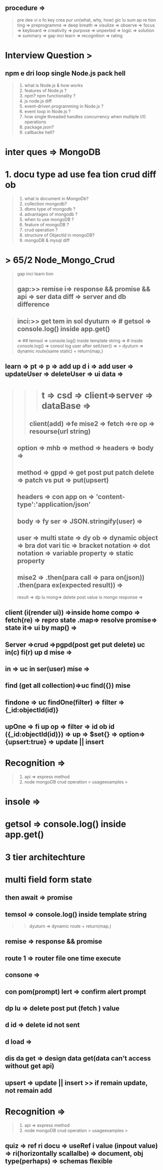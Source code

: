 ## procedure => 
  > pre dee vi o fo key crea pur un(what, why, how) gic lu sum ap re tion ting => preprogramme => deep breath => visulize => observe => focus => keyboard => creativity => purpose => unpexted => logic => solution => summary => gap inci learn => recognition => rating 



# Interview Question > 
## npm e dri loop single  Node.js  pack hell 
> 1.  what is Node.js & how works 
> 2.  features of Node.js ? 
> 3. npm? npm functionality ? 
> 4. js node.js diff 
> 5. event-driven programming in Node.js ? 
> 6. event loop in Node.js ? 
> 7. how single threaded handles concurrency when multiple I/0 operations 
> 8. package.json? 
> 9. callbacke hell? 
# inter ques => MongoDB
# 1. docu type ad use fea tion crud  diff ob
  > 1. what is document in MongoDb?
  > 2. collection mongodb? 
  > 3.  dbms type of mongodb ? 
  > 4. advantages of mongodb ? 
  > 5. when to use  mongoDB ? 
  > 6. feature of mongoDB ? 
  > 7. crud operation ? 
  > 8. structure of ObjectId in mongoDB? 
  > 9. mongoDB & mysql diff 

# > 65/2 Node_Mongo_Crud 
> gap inci learn tion 
> ## gap:>> remise i=> response && promise && api  => ser data diff => server and db difference 

> ## inci:>> get tem in sol dyuturn => # getsol => console.log() inside app.get()
>=> ## temsol => console.log() inside template string 
>  => # inside console.log() => consol log user after setUser() 
> => > dyuturn  => dynamic route(same static) + return(map,)
## learn => pt => p => add up d i => add user => updateUser => deleteUser => ui data => 
>>> # t => csd => client=>server => dataBase => 
>> ## client(add) =>fe mise2 => fetch =>re op =>  resourse(url string) 
> ##    option => mhb => method => headers => body => 
> ## method => gppd => get post put patch delete => patch vs put => put(upsert)
> ## headers => con app on => 'content-type':'application/json'
> ## body => fy ser => JSON.stringify(user) => 
> ## user => multi state => dy ob => dynamic object => bra dot vari tic => bracket notation => dot notation => variable property => static property
> ## mise2 => .then(para call => para on(json)) .then(para ex(expected result)) => 
> result => dp lu mong=> delete post value is mongo response => 
## client (i(render ui)) =>inside home compo =>  fetch(re) => repro state .map=> resolve promise=>  state it=> ui by map() => 

## Server =>crud =>pgpd(post get put delete) uc in(c) fi(r) up d mise => 
## in => uc in ser(user) mise => 
## find (get all collection)=>uc find({}) mise 
## findone => uc findOne(filter) => filter => {_id:objectId(id)}
## upOne => fi up op => filter => id ob id ({_id:objectId(id)}) => up => $set{} => option=> {upsert:true} => update || insert 

# Recognition => 
> 1. api => express method 
> 2. node mongoDB crud operation > usageexamples > 

# insole => 
# getsol => console.log() inside app.get()
# 3 tier architechture 
# multi field form state 
## then await => promise 
## temsol => console.log() inside template string 
> > dyuturn  => dynamic route + return(map,)
## remise => response && promise 
## route 1 => router file one time execute 
## consone => 
## con pom(prompt) lert => confirm alert prompt 
## dp lu => delete post put (fetch ) value
## d id => delete id not sent 
## d load => 
## dis da get => design data get(data can't access without get api)
## upsert => update || insert  >> if remain update, not remain add 
# Recognition => 
> 1. api => express method 
> 2. node mongoDB crud operation > usageexamples > 

## quiz => ref ri docu => useRef i value (inpout value) => ri(horizontally scallalbe) => document, obj type(perhaps) => schemas flexible 